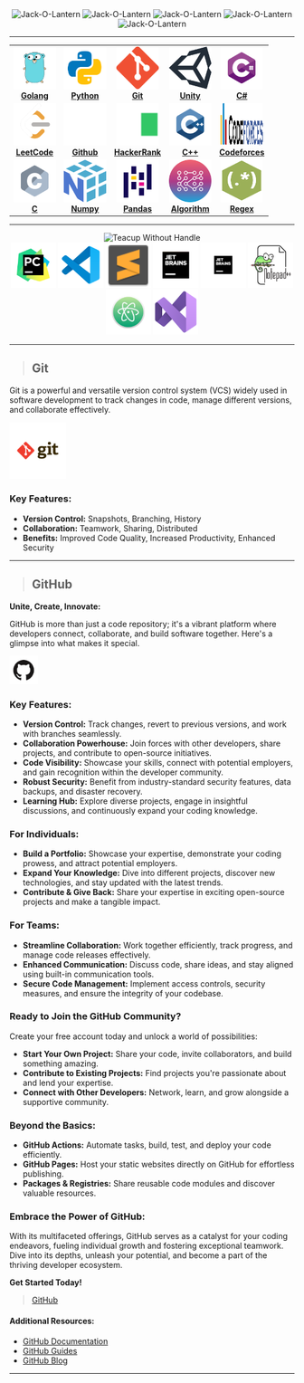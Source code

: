 <div align="center">
<img src="https://user-images.githubusercontent.com/74038190/216121919-60befe4d-11c6-4227-8992-35221d12ff54.png" alt="Jack-O-Lantern" width="50" />
<img src="https://user-images.githubusercontent.com/74038190/216121919-60befe4d-11c6-4227-8992-35221d12ff54.png" alt="Jack-O-Lantern" width="80" />
<img src="https://user-images.githubusercontent.com/74038190/216121919-60befe4d-11c6-4227-8992-35221d12ff54.png" alt="Jack-O-Lantern" width="110" />
<img src="https://user-images.githubusercontent.com/74038190/216121919-60befe4d-11c6-4227-8992-35221d12ff54.png" alt="Jack-O-Lantern" width="80" />
<img src="https://user-images.githubusercontent.com/74038190/216121919-60befe4d-11c6-4227-8992-35221d12ff54.png" alt="Jack-O-Lantern" width="50" />
</div>


****
<!-- ALL-TOPICS-LIST:START -->
<!-- prettier-ignore-start -->
<!-- markdownlint-disable -->
<center>
<table>
  <tr>
    <td align="center"><a href="Golang"><img src="images/go.svg" width="75px;" height="75px;" /><br /><b>Golang</b></a></td>
    <td align="center"><a href="https://github.com/asif7707/Python-projects"><img src="images/python.svg" width="75px;" height="75px;" /><br /><b>Python</b></a></td>
    <td align="center"><a href="#Git"><img src="images/git.png" width="75px;" height="75px;" /><br /><b>Git</b></a></td>
    <td align="center"><a href="https://github.com/asif7707/csharp-programming-for-Unity-Game-Development"><img src="images/unity.svg" width="75px;" height="75px;" /><br /><b>Unity</b></a></td>
    <td align="center"><a href="https://github.com/asif7707/Codes/tree/main/C%23"><img src="images/csharp.svg" width="75px;" height="75px;" /><br /><b>C#</b></a></td>
  </tr>
  
   <tr>
    <td align="center"><a href="Leetcode"><img src="images/leetcode.png" width="75px;" height="75px;" /><br /><b>LeetCode</b></a></td>
    <td align="center"><a href="#GitHub"><img src="images/github-light.svg" width="75px;" height="75px;" /><br /><b>Github</b></a></td>
    <td align="center"><a href="HackerRank"><img src="images/hackerrank.svg" width="75px;" height="75px;" /><br /><b>HackerRank</b></a></td>
    <td align="center"><a href="C++"><img src="images/c++.svg" width="75px;" height="75px;" /><br /><b>C++</b></a></td>
    <td align="center"><a href="codeforces"><img src="images/codeforces.svg" width="75px;" height="75px;" /><br /><b>Codeforces</b></a></td>
  </tr>
  
   <tr>
    <td align="center"><a href="C program"><img src="images/c.svg" width="75px;" height="75px;" /><br /><b>C</b></a></td>
    <td align="center"><a href="python gfg/Python Numpy"><img src="images/numpy-1.svg" width="75px;" height="75px;" /><br /><b>Numpy</b></a></td>
    <td align="center"><a href="python gfg/Python Pandas"><img src="images/Pandas_mark.svg" width="75px;" height="75px;" /><br /><b>Pandas</b></a></td>
    <td align="center"><a href="Algorithms"><img src="images/algorithm.png" width="75px;" height="75px;" /><br /><b>Algorithm</b></a></td>
    <td align="center"><a href="HackerRank/HackerRank Regex Solutions"><img src="images/regex.png" width="75px;" height="75px;" /><br /><b>Regex</b></a></td>
  </tr>
   
</table>
</center>
<!-- markdownlint-enable -->
<!-- prettier-ignore-end -->
<!-- ALL-TOPICS-LIST:END -->

****

<div align="center">
<img src="https://user-images.githubusercontent.com/74038190/216120974-24a76b31-7f39-41f1-a38f-b3c1377cc612.png" alt="Teacup Without Handle" width="100" />
<br>
<img src="images/pycharm.svg" width="80" />
<img src="images/vscode.svg" width="80" />
<img src="images/sublime.svg" width="80" />
<img src="images/jetbrains.png" width="80" />
<img src="images/jetbrains.svg" width="80" />
<img src="images/notepad++.png" width="80" />
<img src="images/atom.svg" width="80" />
<img src="images/vs-studio.svg" width="80" />

</div>


****
> ## Git 
Git is a powerful and versatile version control system (VCS) widely used in software development to track changes in code, manage different versions, and collaborate effectively.

<a href="https://git-scm.com/"><img src="images/git.svg" alt="Jack-O-Lantern" width="100" /></a>
### Key Features:

* **Version Control:** Snapshots, Branching, History
* **Collaboration:** Teamwork, Sharing, Distributed
* **Benefits:** Improved Code Quality, Increased Productivity, Enhanced Security

****
> ## GitHub

**Unite, Create, Innovate:**

GitHub is more than just a code repository; it's a vibrant platform where developers connect, collaborate, and build software together. Here's a glimpse into what makes it special.

<a href="https://github.com/asif7707"><img src="images/github.svg" alt="Jack-O-Lantern" width="50" /></a>

### Key Features:

* **Version Control:** Track changes, revert to previous versions, and work with branches seamlessly.
* **Collaboration Powerhouse:** Join forces with other developers, share projects, and contribute to open-source initiatives.
* **Code Visibility:** Showcase your skills, connect with potential employers, and gain recognition within the developer community.
* **Robust Security:** Benefit from industry-standard security features, data backups, and disaster recovery.
* **Learning Hub:** Explore diverse projects, engage in insightful discussions, and continuously expand your coding knowledge.

### For Individuals:

* **Build a Portfolio:** Showcase your expertise, demonstrate your coding prowess, and attract potential employers.
* **Expand Your Knowledge:** Dive into different projects, discover new technologies, and stay updated with the latest trends.
* **Contribute & Give Back:** Share your expertise in exciting open-source projects and make a tangible impact.

### For Teams:

* **Streamline Collaboration:** Work together efficiently, track progress, and manage code releases effectively.
* **Enhanced Communication:** Discuss code, share ideas, and stay aligned using built-in communication tools.
* **Secure Code Management:** Implement access controls, security measures, and ensure the integrity of your codebase.

### Ready to Join the GitHub Community?

Create your free account today and unlock a world of possibilities:

* **Start Your Own Project:** Share your code, invite collaborators, and build something amazing.
* **Contribute to Existing Projects:** Find projects you're passionate about and lend your expertise.
* **Connect with Other Developers:** Network, learn, and grow alongside a supportive community.

### Beyond the Basics:

* **GitHub Actions:** Automate tasks, build, test, and deploy your code efficiently.
* **GitHub Pages:** Host your static websites directly on GitHub for effortless publishing.
* **Packages & Registries:** Share reusable code modules and discover valuable resources.

### Embrace the Power of GitHub:

With its multifaceted offerings, GitHub serves as a catalyst for your coding endeavors, fueling individual growth and fostering exceptional teamwork. Dive into its depths, unleash your potential, and become a part of the thriving developer ecosystem.

**Get Started Today!**

> [GitHub](https://github.com/signup)

#### Additional Resources:

* [GitHub Documentation](https://docs.github.com/)
* [GitHub Guides](https://guides.github.com/)
* [GitHub Blog](https://github.blog/)

****
